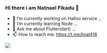 ### Hi there i am Natnael Fikadu 👋
 
- 🔭 I’m currently working on Halloo service ...
- 🌱 I’m currently learning Node ...
- 💬 Ask me about Flutter(dart) ...
- 📫 How to reach me: https://t.me/linat416
 
<img src="https://github-readme-stats.vercel.app/api?username=mrnpro&&show_icons=true&title_color=ffffff&icon_color=bb2acf&text_color=daf7dc&bg_color=151515" >

